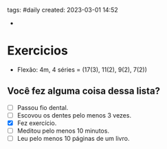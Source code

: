 tags: #daily 
created: 2023-03-01 14:52

- 

# Exercicios
- Flexão: 4m, 4 séries = (17(3), 11(2), 9(2), 7(2))

## Você fez alguma coisa dessa lista?
- [ ] Passou fio dental.
- [ ] Escovou os dentes pelo menos 3 vezes.
- [x] Fez exercício.
- [ ] Meditou pelo menos 10 minutos.
- [ ] Leu pelo menos 10 páginas de um livro.